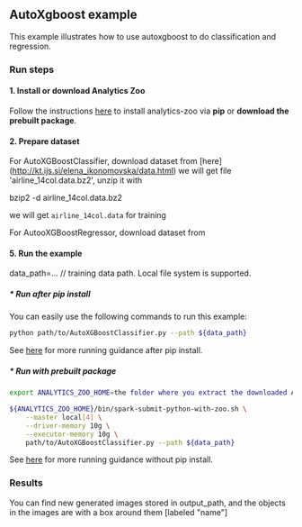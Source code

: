 ## AutoXgboost example
This example illustrates how to use autoxgboost to do classification and regression.

### Run steps
#### 1. Install or download Analytics Zoo
Follow the instructions [here](https://analytics-zoo.github.io/master/#PythonUserGuide/install/) to install analytics-zoo via __pip__ or __download the prebuilt package__.

#### 2. Prepare dataset

For AutoXGBoostClassifier, download dataset from [here] (http://kt.ijs.si/elena_ikonomovska/data.html)
we will get file 'airline_14col.data.bz2', unzip it with

bzip2 -d airline_14col.data.bz2

we will get `airline_14col.data` for training

For AutooXGBoostRegressor, download dataset from


#### 5. Run the example

data_path=... // training data path. Local file system is supported.

##### * Run after pip install

You can easily use the following commands to run this example:

```bash
python path/to/AutoXGBoostClassifier.py --path ${data_path}
```
See [here](https://analytics-zoo.github.io/master/#PythonUserGuide/run/#run-after-pip-install) for more running guidance after pip install.

##### * Run with prebuilt package

```bash
export ANALYTICS_ZOO_HOME=the folder where you extract the downloaded Analytics Zoo zip package

${ANALYTICS_ZOO_HOME}/bin/spark-submit-python-with-zoo.sh \
    --master local[4] \
    --driver-memory 10g \
    --executor-memory 10g \
    path/to/AutoXGBoostClassifier.py --path ${data_path}
```
See [here](https://analytics-zoo.github.io/master/#PythonUserGuide/run/#run-without-pip-install) for more running guidance without pip install.


### Results
You can find new generated images stored in output_path, and the objects in the images are with a box around them [labeled "name"]

